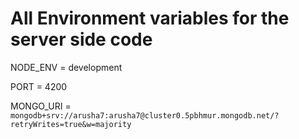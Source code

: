 # All Environment variables for the server side code

NODE_ENV = development

PORT = 4200

MONGO_URI = `mongodb+srv://arusha7:arusha7@cluster0.5pbhmur.mongodb.net/?retryWrites=true&w=majority`

